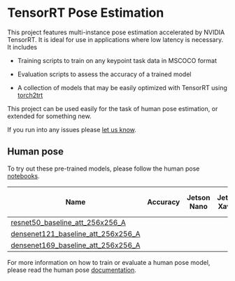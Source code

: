 # TensorRT Pose Estimation

This project features multi-instance pose estimation accelerated by NVIDIA TensorRT.  It is ideal for use in applications where low latency is necessary.  It includes

- Training scripts to train on any keypoint task data in MSCOCO format

- Evaluation scripts to assess the accuracy of a trained model 
- A collection of models that may be easily optimized with TensorRT using [torch2trt](https://github.com/NVIDIA-AI-IOT/torch2trt)

This project can be used easily for the task of human pose estimation, or extended for something new.

If you run into any issues please [let us know](../../issues).

## Human pose

To try out these pre-trained models, please follow the human pose [notebooks](notebooks/human_pose).

| Name | Accuracy | Jetson Nano | Jetson Xavier | Pre-trained Weights |
|-------|------------|-------------|---------------|---------------------|
| [resnet50_baseline_att_256x256_A](experiments/resnet50_baseline_att_256x256_A) |  |  |  |  |
| [densenet121_baseline_att_256x256_A](experiments/densenet121_baseline_att_256x256_A) |  |  |  |  |
| [densenet169_baseline_att_256x256_A](experiments/densenet169_baseline_att_256x256_A) |  |  |  |  |

For more information on how to train or evaluate a human pose model, please read the human pose [documentation](docs/human_pose.md).
